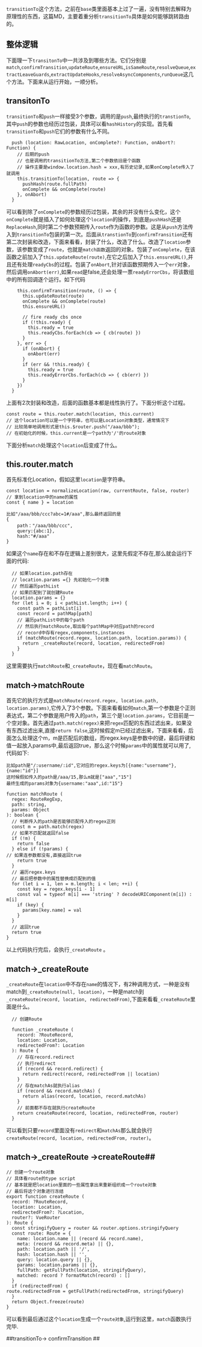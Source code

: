 `transitionTo`这个方法，之前在`base`类里面基本上过了一遍，没有特别去解释为原理性的东西，这篇MD，主要着重分析`transitionTo`具体是如何能够跳转路由的。
## 整体逻辑 ##
下面理一下`transitonTo`中一共涉及到哪些方法。它们分别是`match`,`confirmTransition`,`updateRoute`,`ensureURL`,`isSameRoute`,`resolveQueue`,`extractLeaveGuards`,`extractUpdateHooks`,`resolveAsyncComponents`,`runQueue`这几个方法。下面来从运行开始，一顺分析。
## transitonTo ##
`transitionTo`和`push`一样接受3个参数，调用的是`push`,最终执行的`transtionTo`,其中`push`的参数也经历过包装，具体可以看`hashHistory`的实现。首先看`transitionTo`和`push`它们的参数有什么不同。

      push (location: RawLocation, onComplete?: Function, onAbort?: Function) {
	    // 后期的push
	    // 也是调用的transitionTo方法,第二个参数依旧是个函数
	    // 操作主要是window.location.hash = xxx,有历史记录,如果onComplete传入了就调用
	    this.transitionTo(location, route => {
	      pushHash(route.fullPath)
	      onComplete && onComplete(route)
	    }, onAbort)
      }
可以看到除了`onComplete`的参数经历过包装，其余的并没有什么变化，这个`onComplete`就是插入了如何处理这个`location`的操作，到底是`pushHash`还是`ReplaceHash`,同时第二个参数预期传入`route`作为函数的参数。这是从`push`方法传入到`transitionTo`包装的第一次。后面从`transtionTo`到`confirmTransition`还有第二次封装和改造，下面来看看，封装了什么，改造了什么。改造了`location`参数，该参数变成了`route`，也就是`match函数`返回的对象。包装了`onComplete`，在该函数之前加入了`this.updateRoute(route)`,在它之后加入了`this.ensureURL()`,并且还有处理`readyCbs`的过程。包装了`onAbort`,针对该函数预期传入一个`err`对象，然后调用`onAbort(err)`,如果`read`是false,还会处理一票`readyErrorCbs`，将该数组中的所有回调逐个运行。如下代码

	
	    this.confirmTransition(route, () => {
	      this.updateRoute(route)
	      onComplete && onComplete(route)
	      this.ensureURL()
	
	      // fire ready cbs once
	      if (!this.ready) {
	        this.ready = true
	        this.readyCbs.forEach(cb => { cb(route) })
	      }
	    }, err => {
	      if (onAbort) {
	        onAbort(err)
	      }
	      if (err && !this.ready) {
	        this.ready = true
	        this.readyErrorCbs.forEach(cb => { cb(err) })
	      }
	    })
	  }

上面有2次封装和改造，后面的函数基本都是线性执行了。下面分析这个过程。

    const route = this.router.match(location, this.current)
    // 这个location可以是一个字符串，也可以是Location对象类型，通常情况下
    // 比较简单地调用形式是this.$router.push("/aaa/bbb");
    // 在初始化的时候，this.current是一个path为'/'的route对象
下面分析`match`处理这个`location`后变成了什么。
## this.router.match ##
首先标准化Location，假如这里`location`是字符串。

    const location = normalizeLocation(raw, currentRoute, false, router)
    // 拿到location中的name的属性
    const { name } = location

    比如"/aaa/bbb/ccc?abc=1#/aaa",那么最终返回的是
    {
	    path："/aaa/bbb/ccc",
	    query:{abc:1},
	    hash:"#/aaa"
    }
如果这个`name`存在和不存在逻辑上差别很大，这里先假定不存在,那么就会运行下面的代码:

      // 如果location.path存在
      // location.params ={} 先初始化一个对象
      // 然后遍历pathList
      // 如果匹配到了就创建Route
      location.params = {}
      for (let i = 0; i < pathList.length; i++) {
        const path = pathList[i]
        const record = pathMap[path]
        // 遍历pathList中的每个path
        // 然后执行matchRoute,取出每个pathMap中对应path的record
        // record中存有regex,components,instances
        if (matchRoute(record.regex, location.path, location.params)) {
          return _createRoute(record, location, redirectedFrom)
        }
      }
这里需要执行`matchRoute`和`_createRoute`，现在看`matchRoute`。
## match->matchRoute ##
首先它的执行方式是`matchRoute(record.regex, location.path, location.params)`,它传入了3个参数。下面来看看如何`match`,第一个参数是个正则表达式，第二个参数是用户传入的`path`，第三个是`location.params`，它目前是一个空对象。首先通过`path.match(regex)`来把`regex`匹配的东西过滤出来，如果没有东西过滤出来,直接`return false`,这时候假定m已经过滤出来，下面来看看，后面怎么处理这个m，m是匹配后的数组，而regex.keys是参数中的键，最后将键和值一起放入params中,最后返回true，那么这个时候`params`中的属性就可以用了,代码如下:
    
    比如path是"/:username/:id",它对应的regex.keys为[{name:"username"},{name:"id"}]
    这时候假如传入的path是/aaa/15,那么m就是["aaa","15"]
    最终生成的params对象为{username:"aaa",id:"15"}
    
    function matchRoute (
      regex: RouteRegExp,
      path: string,
      params: Object
    ): boolean {
      // 判断传入的path是否能够匹配传入的regex正则
      const m = path.match(regex)
      // 如果不匹配就返回false
      if (!m) {
    	return false
      } else if (!params) {
    // 如果连参数都没有,直接返回true
    	return true
      }
      // 遍历regex.keys
      // 最后把参数中的属性替换成匹配到的值
      for (let i = 1, len = m.length; i < len; ++i) {
	    const key = regex.keys[i - 1]
	    const val = typeof m[i] === 'string' ? decodeURIComponent(m[i]) : m[i]
	    if (key) {
	      params[key.name] = val
	    }
      }
      // 返回true
      return true
    }

以上代码执行完后，会执行`_createRoute` 。
## match->_createRoute ##
`_createRoute`在`location`中不存在`name`的情况下，有2种调用方式，一种是没有match到`_createRoute(null, location)`，一种是match到`_createRoute(record, location, redirectedFrom)`,下面来看看`_createRoute`里面是什么。

      // 创建Route
    
      function _createRoute (
	    record: ?RouteRecord,
	    location: Location,
	    redirectedFrom?: Location
      ): Route {
	    // 存在record.redirect
	    // 执行redirect
	    if (record && record.redirect) {
	      return redirect(record, redirectedFrom || location)
	    }
	    // 存在matchAs就执行alias
	    if (record && record.matchAs) {
	      return alias(record, location, record.matchAs)
	    }
	    // 前面都不存在就执行createRoute
	    return createRoute(record, location, redirectedFrom, router)
      }

可以看到只要`record`里面没有`redirect`和`matchAs`那么就会执行`createRoute(record, location, redirectedFrom, router)`。
## match->_createRoute ->createRoute##
    // 创建一个route对象
    // 具体看route的type script
    // 基本就是把location里面的一些属性拿出来重新组织成一个route对象
    // 最后将这个对象进行冻结
    export function createRoute (
      record: ?RouteRecord,
      location: Location,
      redirectedFrom?: ?Location,
      router?: VueRouter
    ): Route {
      const stringifyQuery = router && router.options.stringifyQuery
      const route: Route = {
	    name: location.name || (record && record.name),
	    meta: (record && record.meta) || {},
	    path: location.path || '/',
	    hash: location.hash || '',
	    query: location.query || {},
	    params: location.params || {},
	    fullPath: getFullPath(location, stringifyQuery),
	    matched: record ? formatMatch(record) : []
      }
      if (redirectedFrom) {
    route.redirectedFrom = getFullPath(redirectedFrom, stringifyQuery)
      }
      return Object.freeze(route)
    }
可以看到最后通过这个`location`生成一个`route对象`,运行到这里，`match`函数执行完毕.


##transitionTo-> confirmTransition ##
